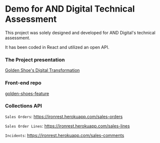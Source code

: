# Demo for AND Digital Technical Assessment

This project was solely designed and developed for AND Digital's technical assessment.

It has been coded in React and utilized an open API.

### The Project presentation

[Golden Shoe's Digital Transformation](https://docs.google.com/presentation/d/1CwTFIS1MO2ZoPkdZm2qV2RvmL5OsQ0E4fQGXxK8WL9U/edit?usp=sharing)

### Front-end repo

[golden-shoes-feature](https://github.com/caio-garcia/golden-shoes-feature)

### Collections API

`Sales Orders`: https://ironrest.herokuapp.com/sales-orders

`Sales Order Lines`: https://ironrest.herokuapp.com/sales-lines

`Incidents`: https://ironrest.herokuapp.com/sales-comments
